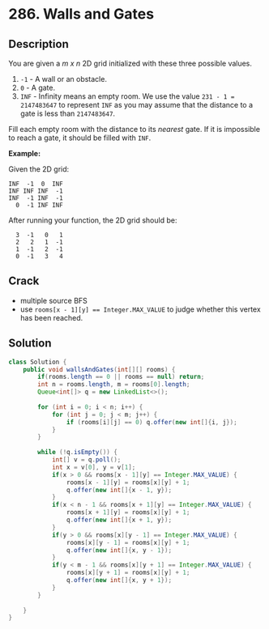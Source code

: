 # 286. Walls and Gates

## Description

You are given a *m x n* 2D grid initialized with these three possible values.

1. `-1` - A wall or an obstacle.
2. `0` - A gate.
3. `INF` - Infinity means an empty room. We use the value `231 - 1 = 2147483647` to represent `INF` as you may assume that the distance to a gate is less than `2147483647`.

Fill each empty room with the distance to its *nearest* gate. If it is impossible to reach a gate, it should be filled with `INF`.

**Example:** 

Given the 2D grid:

```
INF  -1  0  INF
INF INF INF  -1
INF  -1 INF  -1
  0  -1 INF INF
```

After running your function, the 2D grid should be:

```
  3  -1   0   1
  2   2   1  -1
  1  -1   2  -1
  0  -1   3   4
```



## Crack

* multiple source BFS
* use `rooms[x - 1][y] == Integer.MAX_VALUE` to judge whether this vertex has been reached.



## Solution

```java
class Solution {
    public void wallsAndGates(int[][] rooms) {
        if(rooms.length == 0 || rooms == null) return;
        int n = rooms.length, m = rooms[0].length;
        Queue<int[]> q = new LinkedList<>();
        
        for (int i = 0; i < n; i++) {
            for (int j = 0; j < m; j++) {
                if (rooms[i][j] == 0) q.offer(new int[]{i, j});
            }
        }
        
        while (!q.isEmpty()) {
            int[] v = q.poll();
            int x = v[0], y = v[1];
            if(x > 0 && rooms[x - 1][y] == Integer.MAX_VALUE) {
                rooms[x - 1][y] = rooms[x][y] + 1;
                q.offer(new int[]{x - 1, y});
            }
            if(x < n - 1 && rooms[x + 1][y] == Integer.MAX_VALUE) {
                rooms[x + 1][y] = rooms[x][y] + 1;
                q.offer(new int[]{x + 1, y});
            }
            if(y > 0 && rooms[x][y - 1] == Integer.MAX_VALUE) {
                rooms[x][y - 1] = rooms[x][y] + 1;
                q.offer(new int[]{x, y - 1});
            }
            if(y < m - 1 && rooms[x][y + 1] == Integer.MAX_VALUE) {
                rooms[x][y + 1] = rooms[x][y] + 1;
                q.offer(new int[]{x, y + 1});
            }
        }
        
    }
}
```

